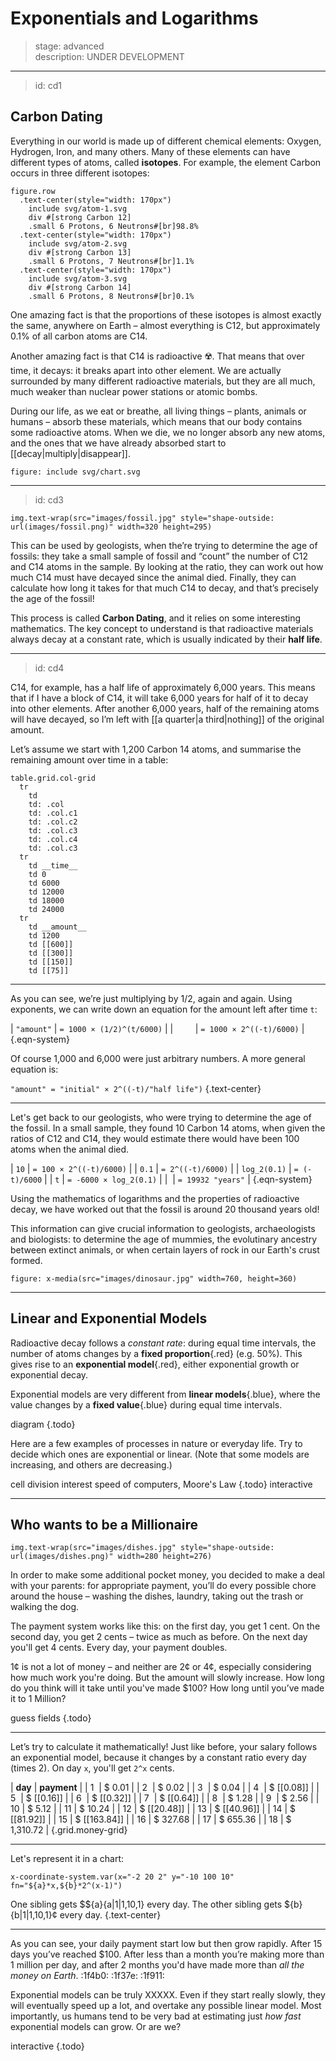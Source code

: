# Exponentials and Logarithms

> stage: advanced  
> description: UNDER DEVELOPMENT  

---
> id: cd1

## Carbon Dating

Everything in our world is made up of different chemical elements: Oxygen,
Hydrogen, Iron, and many others. Many of these elements can have different types
of atoms, called __isotopes__. For example, the element Carbon occurs in three
different isotopes:

    figure.row
      .text-center(style="width: 170px")
        include svg/atom-1.svg
        div #[strong Carbon 12]
        .small 6 Protons, 6 Neutrons#[br]98.8%
      .text-center(style="width: 170px")
        include svg/atom-2.svg
        div #[strong Carbon 13]
        .small 6 Protons, 7 Neutrons#[br]1.1%
      .text-center(style="width: 170px")
        include svg/atom-3.svg
        div #[strong Carbon 14]
        .small 6 Protons, 8 Neutrons#[br]0.1%

One amazing fact is that the proportions of these isotopes is almost exactly the
same, anywhere on Earth – almost everything is C12, but approximately 0.1% of
all carbon atoms are C14.

Another amazing fact is that C14 is radioactive :radioactive:. That means that
over time, it decays: it breaks apart into other element. We are actually
surrounded by many different radioactive materials, but they are all much, much
weaker than nuclear power stations or atomic bombs.

During our life, as we eat or breathe, all living things – plants, animals or
humans – absorb these materials, which means that our body contains some
radioactive atoms. When we die, we no longer absorb any new atoms, and the ones
that we have already absorbed start to [[decay|multiply|disappear]].

    figure: include svg/chart.svg

---
> id: cd3

    img.text-wrap(src="images/fossil.jpg" style="shape-outside: url(images/fossil.png)" width=320 height=295)

This can be used by geologists, when the’re trying to determine the age of
fossils: they take a small sample of fossil and “count” the number of C12 and
C14 atoms in the sample. By looking at the ratio, they can work out how much C14
must have decayed since the animal died. Finally, they can calculate how long it
takes for that much C14 to decay, and that’s precisely the age of the fossil!

This process is called __Carbon Dating__, and it relies on some interesting
mathematics. The key concept to understand is that radioactive materials always
decay at a constant rate, which is usually indicated by their __half life__.

---
> id: cd4

C14, for example, has a half life of approximately 6,000 years. This means that
if I have a block of C14, it will take 6,000 years for half of it to decay into
other elements. After another 6,000 years, half of the remaining atoms will have
decayed, so I’m left with [[a quarter|a third|nothing]] of the original amount.

Let’s assume we start with 1,200 Carbon 14 atoms, and summarise the remaining
amount over time in a table:

    table.grid.col-grid
      tr
        td
        td: .col
        td: .col.c1
        td: .col.c2
        td: .col.c3
        td: .col.c4
        td: .col.c3
      tr
        td __time__
        td 0
        td 6000
        td 12000
        td 18000
        td 24000
      tr
        td __amount__
        td 1200
        td [[600]]
        td [[300]]
        td [[150]]
        td [[75]]

---

As you can see, we’re just multiplying by 1/2, again and again. Using exponents,
we can write down an equation for the amount left after time `t`:

| `"amount"` | `= 1000 × (1/2)^(t/6000)` |
|            | `= 1000 × 2^((-t)/6000)`  |
{.eqn-system}

Of course 1,000 and 6,000 were just arbitrary numbers. A more general equation
is:

`"amount" = "initial" × 2^((-t)/"half life")` {.text-center}

---

Let's get back to our geologists, who were trying to determine the age of the
fossil. In a small sample, they found 10 Carbon 14 atoms, when given the ratios
of C12 and C14, they would estimate there would have been 100 atoms when the
animal died.

|         `10` | `= 100 × 2^((-t)/6000)` |
|        `0.1` | `= 2^((-t)/6000)`       |
| `log_2(0.1)` | `= (-t)/6000`           |
|          `t` | `= -6000 × log_2(0.1)`  |
|              | `= 19932 "years"`       |
{.eqn-system}

Using the mathematics of logarithms and the properties of radioactive decay, we
have worked out that the fossil is around 20 thousand years old!

This information can give crucial information to geologists, archaeologists and
biologists: to determine the age of mummies, the evolutinary ancestry between
extinct animals, or when certain layers of rock in our Earth's crust formed.

    figure: x-media(src="images/dinosaur.jpg" width=760, height=360)

---

## Linear and Exponential Models

Radioactive decay follows a _constant rate_: during equal time intervals, the
number of atoms changes by a __fixed proportion__{.red} (e.g. 50%). This gives
rise to an __exponential model__{.red}, either exponential growth or
exponential decay.

Exponential models are very different from __linear models__{.blue}, where the
value changes by a __fixed value__{.blue} during equal time intervals.

diagram {.todo}

Here are a few examples of processes in nature or everyday life. Try to decide
which ones are exponential or linear. (Note that some models are increasing, 
and others are decreasing.)

cell division
interest
speed of computers, Moore's Law
{.todo} interactive

---

## Who wants to be a Millionaire

    img.text-wrap(src="images/dishes.jpg" style="shape-outside: url(images/dishes.png)" width=280 height=276)

In order to make some additional pocket money, you decided to make a deal with
your parents: for appropriate payment, you’ll do every possible chore around
the house – washing the dishes, laundry, taking out the trash or walking the
dog.

The payment system works like this: on the first day, you get 1 cent. On the
second day, you get 2 cents – twice as much as before. On the next day you'll
get 4 cents. Every day, your payment doubles.

1¢ is not a lot of money – and neither are 2¢ or 4¢, especially
considering how much work you're doing. But the amount will slowly increase.
How long do you think will it take until you've made $100? How long until
you’ve made it to 1 Million?

guess fields {.todo}

---

Let’s try to calculate it mathematically! Just like before, your salary
follows an exponential model, because it changes by a constant ratio every
day (times 2). On day `x`, you'll get `2^x` cents.

| __day__ | __payment__  |
| 1       | $ 0.01       |
| 2       | $ 0.02       |
| 3       | $ 0.04       |
| 4       | $ [[0.08]]   |
| 5       | $ [[0.16]]   |
| 6       | $ [[0.32]]   |
| 7       | $ [[0.64]]   |
| 8       | $ 1.28       |
| 9       | $ 2.56       |
| 10      | $ 5.12       |
| 11      | $ 10.24      |
| 12      | $ [[20.48]]  |
| 13      | $ [[40.96]]  |
| 14      | $ [[81.92]]  |
| 15      | $ [[163.84]] |
| 16      | $ 327.68     |
| 17      | $ 655.36     |
| 18      | $ 1,310.72   |
{.grid.money-grid}

---

Let's represent it in a chart:

    x-coordinate-system.var(x="-2 20 2" y="-10 100 10" fn="${a}*x,${b}*2^(x-1)")

One sibling gets $${a}{a|1|1,10,1} every day. The other sibling
gets ${b}{b|1|1,10,1}¢ every day. {.text-center}

---

As you can see, your daily payment start low but then grow rapidly. After 15
days you’ve reached $100. After less than a month you’re making more than 1
million per day, and after 2 months you'd have made more than _all the money
on Earth_. :1f4b0: :1f37e: :1f911:

Exponential models can be truly XXXXX. Even if they start really slowly, they
will eventually speed up a lot, and overtake any possible linear model. Most
importantly, us humans tend to be very bad at estimating just _how fast_
exponential models can grow. Or are we?

interactive {.todo}
